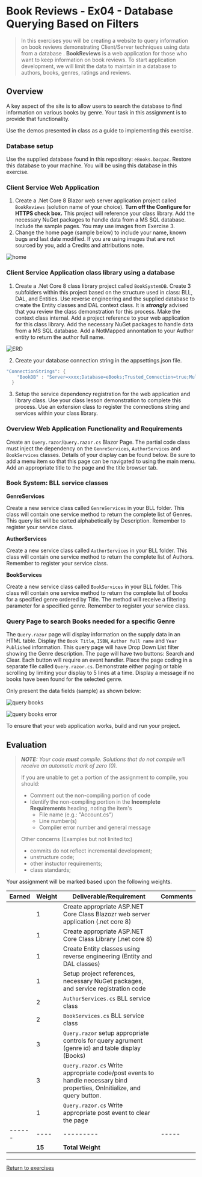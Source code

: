 # Book Reviews - Ex04 - Database Querying Based on Filters

> In this exercises you will be creating a website to query information on book reviews demonstrating Client/Server techniques using data from a database
> . **BookReviews** is a web application for those who want to keep information on book reviews. To start application development, we will limit the data to maintain in a database to authors, books, genres, ratings and reviews.
>

## Overview

A key aspect of the site is to allow users to search the database to find information on various books by genre. 
Your task in this assignment is to provide that functionality.

Use the demos presented in class as a guide to implementing this exercise.

### Database setup

Use the supplied database found in this repository: `eBooks.bacpac`. Restore this database to your machine. 
You will be using this database in this exercise.

### Client Service Web Application

1. Create a .Net Core 8 Blazor web server application project called `BookReviews` (solution name of your choice).
 **Turn off the Configure for HTTPS check box.** This project will reference your class library. 
 Add the necessary NuGet packages to handle data from a MS SQL database. Include the sample pages. You may use images from Exercise 3.
2. Change the home page (sample below) to include your name, known bugs and last date modified. 
If you are using images that are not sourced by you, add a Credits and attributions note.

![home](./sample_home_page.png)

### Client Service Application class library using a database

1. Create a .Net Core 8 class library project called `BookSystemDB`. 
Create 3 subfolders within this project based on the structure used in class: BLL, DAL, and Entities. 
Use reverse engineering and the supplied database to create the Entity classes and DAL context class. 
It is ***strongly*** advised that you review the class demonstration for this process. Make the context class internal. 
Add a project reference to your web application for this class library. Add the necessary NuGet packages to handle data 
from a MS SQL database. Add a NotMapped annontation to your Author entity to return the author full name.

![ERD](./ERD_eBooks.png)

2. Create your database connection string in the appsettings.json file.

```csharp
"ConnectionStrings": {
    "BookDB" : "Server=xxxx;Database=eBooks;Trusted_Connection=true;MultipleActiveResultSets=true"
  }
```

3. Setup the service dependency registration for the web application and library class. 
Use your class lesson demonstration to complete this process. Use an extension class to register the 
connections string and services within your class library.

### Overview Web Application Functionality and Requirements

Create an `Query.razor`/`Query.razor.cs` Blazor Page. The partial code class must inject the 
dependency on the `GenreServices`, `AuthorServices` and `BookServices` classes. Details of your display can 
be found below. Be sure to add a menu item so that this page can be navigated to using the main menu. 
Add an appropriate title to the page and the title browser tab.

### Book System: BLL service classes

**GenreServices**

Create a new service class called `GenreServices` in your BLL folder. This class will contain one service method to return 
the complete list of Genres. This query list will be sorted alphabetically by Description. Remember to register your service class.

**AuthorServices**

Create a new service class called `AuthorServices` in your BLL folder. This class will contain one service method to return 
the complete list of Authors. Remember to register your service class.

**BookServices**

Create a new service class called `BookServices` in your BLL folder. This class will contain one service method to return 
the complete list of books for a specified genre ordered by Title. The method will receive a filtering parameter for a 
specified genre. Remember to register your service class.

### Query Page to search Books needed for a specific Genre

The `Query.razor` page will display information on the supply data in an HTML table. Display the `Book Title`, `ISBN`, 
`Author full name` and `Year Published` information. This query page will have Drop Down List filter showing the 
Genre description. The page will have two buttons: Search and Clear. Each button will require an event handler. 
Place the page coding in a separate file called `Query.razor.cs`. Demonstrate either paging or table scrolling 
by limiting your display to 5 lines at a time. Display a message if no books have been found for the selected genre.

Only present the data fields (sample) as shown below:

![query books](./querydisplay.png)

![query books error](./nogenreselection.png)

To ensure that your web application works, build and run your project.

## Evaluation

> ***NOTE:** Your code **must** compile. Solutions that do not compile will receive an automatic mark of zero (0).*
>
> If you are unable to get a portion of the assignment to compile, you should:
>
> - Comment out the non-compiling portion of code
> - Identify the non-compiling portion in the **Incomplete Requirements** heading, noting the item's
>   - File name (e.g.: "Account.cs")
>   - Line number(s)
>   - Compiler error number and general message
>
> Other concerns (Examples but not linited to:)
> - commits do not reflect incremental development;
> - unstructure code;
> - other instuctor requirements;
> - class standards;

Your assignment will be marked based upon the following weights.

| Earned | Weight | Deliverable/Requirement | Comments |
| ------ | ---- | --------- |   ------- |
|  | 1 | Create appropriate ASP.NET Core Class Blazozr web server application (.net core 8) |   |
|  | 1 | Create appropriate ASP.NET Core Class Library (.net core 8) |   |
|  | 1 | Create Entity classes using reverse engineering (Entity and DAL classes) |    |
|  | 1 | Setup project references, necessary NuGet packages, and service registration code |   |
|  | 2 | `AuthorServices.cs` BLL service class|   |
|  | 2 | `BookServices.cs` BLL service class |    |
|  | 3 | `Query.razor` setup appropriate controls for query agrument (genre id) and table display (Books) |   |
|  | 3 | `Query.razor.cs` Write appropriate code/post events to handle necessary bind properties, OnInitialize, and query button. |   |
|  | 1 | `Query.razor.cs` Write appropriate post event to clear the page |   |
| ------ | ---- | --------- |  -----|
|  | **15** | **Total Weight** |   |

----

[Return to exercises](../README.md)
